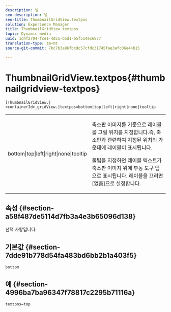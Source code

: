 ```yaml
---
description: 널
seo-description: 널
seo-title: ThumbnailGridView.textpos
solution: Experience Manager
title: ThumbnailGridView.textpos
topic: Dynamic media
uuid: 1d4f2704-fce1-4d51-b5d1-b5f514ec6877
translation-type: tm+mt
source-git-commit: 7bc7b3a86fbcdc57cfdc31745fae3afc06e44b15

---
```



# ThumbnailGridView.textpos{#thumbnailgridview-textpos}

`[ThumbnailGridView.|<containerId>_gridView.]textpos=bottom|top|left|right|none|tooltip`

<table id="table_1BEBE260769B4A0C9E9F5016D2FA68A0"> 
 <tbody> 
  <tr> 
   <td> <p> <span class="codeph"> bottom|top|left|right|none|tooltip</span> </p> </td> 
   <td> <p> 축소판 이미지를 기준으로 레이블을 그릴 위치를 지정합니다.즉, 축소판과 관련하여 지정된 위치의 가운데에 레이블이 표시됩니다. </p> <p>툴팁을 <span class="codeph"></span> 지정하면 레이블 텍스트가 축소판 이미지 위에 부동 도구 팁으로 표시됩니다. 레이블을 끄려면 <span class="codeph"> [없음]으로</span> 설정합니다. </p> </td> 
  </tr> 
 </tbody> 
</table>

## 속성 {#section-a58f487de5114d7fb3a4e3b65096d138}

선택 사항입니다.

## 기본값 {#section-7dde91b778d54fa483bd6bb2b1a403f5}

`bottom`

## 예 {#section-4996ba7ba96347f78817c2295b71116a}

`textpos=top`
